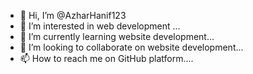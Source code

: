 - 👋 Hi, I’m @AzharHanif123
- 👀 I’m interested in web development ...
- 🌱 I’m currently learning website development...
- 💞️ I’m looking to collaborate on website development...
- 📫 How to reach me on GitHub platform....

<!---
AzharHanif123/AzharHanif123 is a ✨ special ✨ repository because its `README.md` (this file) appears on your GitHub profile.
You can click the Preview link to take a look at your changes.
--->
